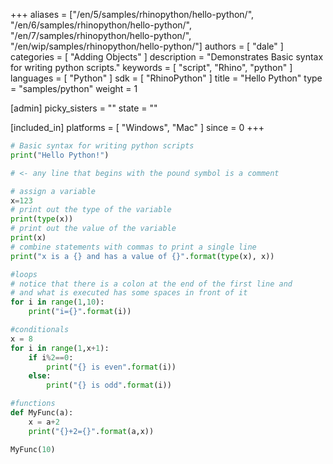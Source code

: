 +++
aliases = ["/en/5/samples/rhinopython/hello-python/", "/en/6/samples/rhinopython/hello-python/", "/en/7/samples/rhinopython/hello-python/", "/en/wip/samples/rhinopython/hello-python/"]
authors = [ "dale" ]
categories = [ "Adding Objects" ]
description = "Demonstrates Basic syntax for writing python scripts."
keywords = [ "script", "Rhino", "python" ]
languages = [ "Python" ]
sdk = [ "RhinoPython" ]
title = "Hello Python"
type = "samples/python"
weight = 1

[admin]
picky_sisters = ""
state = ""

[included_in]
platforms = [ "Windows", "Mac" ]
since = 0
+++

```python
# Basic syntax for writing python scripts
print("Hello Python!")

# <- any line that begins with the pound symbol is a comment

# assign a variable
x=123
# print out the type of the variable
print(type(x))
# print out the value of the variable
print(x)
# combine statements with commas to print a single line
print("x is a {} and has a value of {}".format(type(x), x))

#loops
# notice that there is a colon at the end of the first line and
# and what is executed has some spaces in front of it
for i in range(1,10):
    print("i={}".format(i))

#conditionals
x = 8
for i in range(1,x+1):
    if i%2==0:
        print("{} is even".format(i))
    else:
        print("{} is odd".format(i))

#functions
def MyFunc(a):
    x = a+2
    print("{}+2={}".format(a,x))

MyFunc(10)
```
